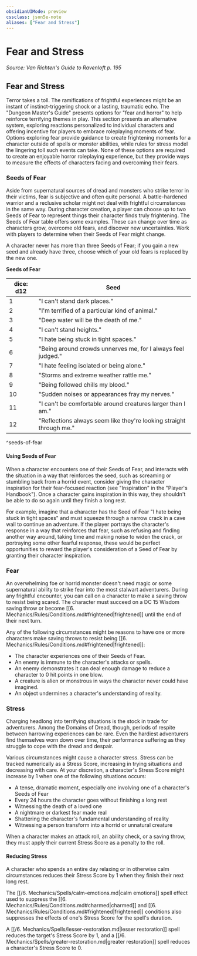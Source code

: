 ```yaml
---
obsidianUIMode: preview
cssclass: json5e-note
aliases: ["Fear and Stress"]
---
```

# Fear and Stress
*Source: Van Richten's Guide to Ravenloft p. 195* 

## Fear and Stress

Terror takes a toll. The ramifications of frightful experiences might be an instant of instinct-triggering shock or a lasting, traumatic echo. The "Dungeon Master's Guide" presents options for "fear and horror" to help reinforce terrifying themes in play. This section presents an alternative system, exploring reactions personalized to individual characters and offering incentive for players to embrace roleplaying moments of fear. Options exploring fear provide guidance to create frightening moments for a character outside of spells or monster abilities, while rules for stress model the lingering toll such events can take. None of these options are required to create an enjoyable horror roleplaying experience, but they provide ways to measure the effects of characters facing and overcoming their fears.

### Seeds of Fear

Aside from supernatural sources of dread and monsters who strike terror in their victims, fear is subjective and often quite personal. A battle-hardened warrior and a reclusive scholar might not deal with frightful circumstances in the same way. During character creation, a player can choose up to two Seeds of Fear to represent things their character finds truly frightening. The Seeds of Fear table offers some examples. These can change over time as characters grow, overcome old fears, and discover new uncertainties. Work with players to determine when their Seeds of Fear might change.

A character never has more than three Seeds of Fear; if you gain a new seed and already have three, choose which of your old fears is replaced by the new one.

**Seeds of Fear**

| dice: d12 | Seed |
|-----------|------|
| 1 | "I can't stand dark places." |
| 2 | "I'm terrified of a particular kind of animal." |
| 3 | "Deep water will be the death of me." |
| 4 | "I can't stand heights." |
| 5 | "I hate being stuck in tight spaces." |
| 6 | "Being around crowds unnerves me, for I always feel judged." |
| 7 | "I hate feeling isolated or being alone." |
| 8 | "Storms and extreme weather rattle me." |
| 9 | "Being followed chills my blood." |
| 10 | "Sudden noises or appearances fray my nerves." |
| 11 | "I can't be comfortable around creatures larger than I am." |
| 12 | "Reflections always seem like they're looking straight through me." |
^seeds-of-fear

#### Using Seeds of Fear

When a character encounters one of their Seeds of Fear, and interacts with the situation in a way that reinforces the seed, such as screaming or stumbling back from a horrid event, consider giving the character inspiration for their fear-focused reaction (see "Inspiration" in the "Player's Handbook"). Once a character gains inspiration in this way, they shouldn't be able to do so again until they finish a long rest.

For example, imagine that a character has the Seed of Fear "I hate being stuck in tight spaces" and must squeeze through a narrow crack in a cave wall to continue an adventure. If the player portrays the character's response in a way that reinforces that fear, such as refusing and finding another way around, taking time and making noise to widen the crack, or portraying some other fearful response, these would be perfect opportunities to reward the player's consideration of a Seed of Fear by granting their character inspiration.

### Fear

An overwhelming foe or horrid monster doesn't need magic or some supernatural ability to strike fear into the most stalwart adventurers. During any frightful encounter, you can call on a character to make a saving throw to resist being scared. The character must succeed on a DC 15 Wisdom saving throw or become [[6. Mechanics/Rules/Conditions.md#frightened\|frightened]] until the end of their next turn.

Any of the following circumstances might be reasons to have one or more characters make saving throws to resist being [[6. Mechanics/Rules/Conditions.md#frightened\|frightened]]:

- The character experiences one of their Seeds of Fear.  
- An enemy is immune to the character's attacks or spells.  
- An enemy demonstrates it can deal enough damage to reduce a character to 0 hit points in one blow.  
- A creature is alien or monstrous in ways the character never could have imagined.  
- An object undermines a character's understanding of reality.  

### Stress

Charging headlong into terrifying situations is the stock in trade for adventurers. Among the Domains of Dread, though, periods of respite between harrowing experiences can be rare. Even the hardiest adventurers find themselves worn down over time, their performance suffering as they struggle to cope with the dread and despair.

Various circumstances might cause a character stress. Stress can be tracked numerically as a Stress Score, increasing in trying situations and decreasing with care. At your discretion, a character's Stress Score might increase by 1 when one of the following situations occurs:

- A tense, dramatic moment, especially one involving one of a character's Seeds of Fear  
- Every 24 hours the character goes without finishing a long rest  
- Witnessing the death of a loved one  
- A nightmare or darkest fear made real  
- Shattering the character's fundamental understanding of reality  
- Witnessing a person transform into a horrid or unnatural creature  

When a character makes an attack roll, an ability check, or a saving throw, they must apply their current Stress Score as a penalty to the roll.

#### Reducing Stress

A character who spends an entire day relaxing or in otherwise calm circumstances reduces their Stress Score by 1 when they finish their next long rest.

The [[/6. Mechanics/Spells/calm-emotions.md\|calm emotions]] spell effect used to suppress the [[6. Mechanics/Rules/Conditions.md#charmed\|charmed]] and [[6. Mechanics/Rules/Conditions.md#frightened\|frightened]] conditions also suppresses the effects of one's Stress Score for the spell's duration.

A [[/6. Mechanics/Spells/lesser-restoration.md\|lesser restoration]] spell reduces the target's Stress Score by 1, and a [[/6. Mechanics/Spells/greater-restoration.md\|greater restoration]] spell reduces a character's Stress Score to 0.
